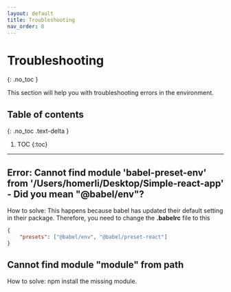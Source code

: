 ```yaml
---
layout: default
title: Troubleshooting
nav_order: 8
---
```


# Troubleshooting
{: .no_toc }

This section will help you with troubleshooting errors in the environment.

## Table of contents
{: .no_toc .text-delta }

1. TOC
{:toc}

---

## Error: Cannot find module 'babel-preset-env' from '/Users/homerli/Desktop/Simple-react-app'<br>- Did you mean "@babel/env"?

How to solve: This happens because babel has updated their default setting in their package. Therefore, you need to change the **.babelrc** file to this
 
```json
{
	"presets": ["@babel/env", "@babel/preset-react"]
}
```

## Cannot find module "module" from path

How to solve: npm install the missing module.
